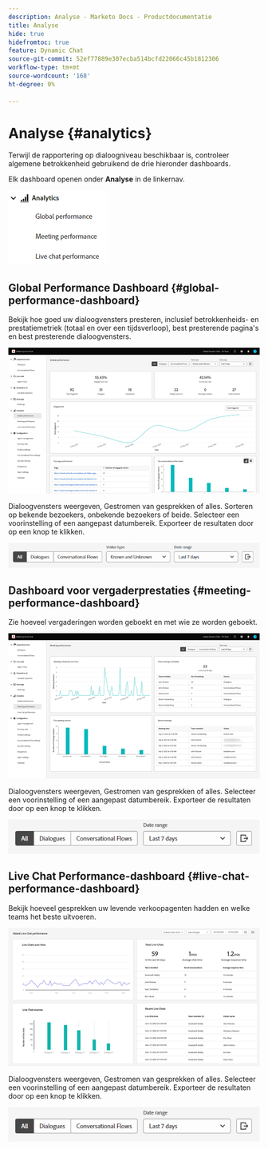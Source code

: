 ```yaml
---
description: Analyse - Marketo Docs - Productdocumentatie
title: Analyse
hide: true
hidefromtoc: true
feature: Dynamic Chat
source-git-commit: 52ef77889e307ecba514bcfd22066c45b1812306
workflow-type: tm+mt
source-wordcount: '168'
ht-degree: 0%

---
```


# Analyse {#analytics}

Terwijl de rapportering op dialoogniveau beschikbaar is, controleer algemene betrokkenheid gebruikend de drie hieronder dashboards.

Elk dashboard openen onder **Analyse** in de linkernav.

![](assets/analytics-1.png)

## Global Performance Dashboard {#global-performance-dashboard}

Bekijk hoe goed uw dialoogvensters presteren, inclusief betrokkenheids- en prestatiemetriek (totaal en over een tijdsverloop), best presterende pagina&#39;s en best presterende dialoogvensters.

![](assets/analytics-2.png)

Dialoogvensters weergeven, Gestromen van gesprekken of alles. Sorteren op bekende bezoekers, onbekende bezoekers of beide. Selecteer een voorinstelling of een aangepast datumbereik. Exporteer de resultaten door op een knop te klikken.

![](assets/analytics-3.png)

## Dashboard voor vergaderprestaties {#meeting-performance-dashboard}

Zie hoeveel vergaderingen worden geboekt en met wie ze worden geboekt.

![](assets/analytics-4.png)

Dialoogvensters weergeven, Gestromen van gesprekken of alles. Selecteer een voorinstelling of een aangepast datumbereik. Exporteer de resultaten door op een knop te klikken.

![](assets/analytics-5.png)

## Live Chat Performance-dashboard {#live-chat-performance-dashboard}

Bekijk hoeveel gesprekken uw levende verkoopagenten hadden en welke teams het beste uitvoeren.

![](assets/analytics-6.png)

Dialoogvensters weergeven, Gestromen van gesprekken of alles. Selecteer een voorinstelling of een aangepast datumbereik. Exporteer de resultaten door op een knop te klikken.

![](assets/analytics-7.png)
